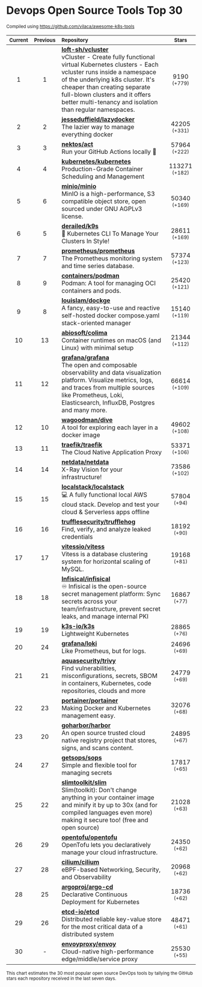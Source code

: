 # Devops Open Source Tools Top 30
<sup>Compiled using https://github.com/vilaca/awesome-k8s-tools</sup>
<div align="center">

|<sub>Current</sub>|<sub>Previous</sub>|<sub>Repository</sub>|<sub>Stars</sub>|
|:---:|:---:|:---|:---:|
|1|1|[**loft-sh/vcluster**](https://github.com/loft-sh/vcluster)<br/>vCluster - Create fully functional virtual Kubernetes clusters - Each vcluster runs inside a namespace of the underlying k8s cluster. It's cheaper than creating separate full-blown clusters and it offers better multi-tenancy and isolation than regular namespaces.|9190 <sup>(+779)</sup>|
|2|2|[**jesseduffield/lazydocker**](https://github.com/jesseduffield/lazydocker)<br/>The lazier way to manage everything docker|42205 <sup>(+331)</sup>|
|3|3|[**nektos/act**](https://github.com/nektos/act)<br/>Run your GitHub Actions locally 🚀|57964 <sup>(+222)</sup>|
|4|4|[**kubernetes/kubernetes**](https://github.com/kubernetes/kubernetes)<br/>Production-Grade Container Scheduling and Management|113271 <sup>(+182)</sup>|
|5|6|[**minio/minio**](https://github.com/minio/minio)<br/>MinIO is a high-performance, S3 compatible object store, open sourced under GNU AGPLv3 license.|50340 <sup>(+169)</sup>|
|6|5|[**derailed/k9s**](https://github.com/derailed/k9s)<br/>🐶 Kubernetes CLI To Manage Your Clusters In Style!|28611 <sup>(+169)</sup>|
|7|7|[**prometheus/prometheus**](https://github.com/prometheus/prometheus)<br/>The Prometheus monitoring system and time series database.|57374 <sup>(+123)</sup>|
|8|9|[**containers/podman**](https://github.com/containers/podman)<br/>Podman: A tool for managing OCI containers and pods.|25420 <sup>(+121)</sup>|
|9|8|[**louislam/dockge**](https://github.com/louislam/dockge)<br/>A fancy, easy-to-use and reactive self-hosted docker compose.yaml stack-oriented manager|15140 <sup>(+119)</sup>|
|10|13|[**abiosoft/colima**](https://github.com/abiosoft/colima)<br/>Container runtimes on macOS (and Linux) with minimal setup|21344 <sup>(+112)</sup>|
|11|12|[**grafana/grafana**](https://github.com/grafana/grafana)<br/>The open and composable observability and data visualization platform. Visualize metrics, logs, and traces from multiple sources like Prometheus, Loki, Elasticsearch, InfluxDB, Postgres and many more. |66614 <sup>(+109)</sup>|
|12|10|[**wagoodman/dive**](https://github.com/wagoodman/dive)<br/>A tool for exploring each layer in a docker image|49602 <sup>(+108)</sup>|
|13|11|[**traefik/traefik**](https://github.com/traefik/traefik)<br/>The Cloud Native Application Proxy|53371 <sup>(+106)</sup>|
|14|14|[**netdata/netdata**](https://github.com/netdata/netdata)<br/>X-Ray Vision for your infrastructure!|73586 <sup>(+102)</sup>|
|15|15|[**localstack/localstack**](https://github.com/localstack/localstack)<br/>💻 A fully functional local AWS cloud stack. Develop and test your cloud & Serverless apps offline|57804 <sup>(+94)</sup>|
|16|16|[**trufflesecurity/trufflehog**](https://github.com/trufflesecurity/trufflehog)<br/>Find, verify, and analyze leaked credentials|18192 <sup>(+90)</sup>|
|17|17|[**vitessio/vitess**](https://github.com/vitessio/vitess)<br/>Vitess is a database clustering system for horizontal scaling of MySQL.|19168 <sup>(+81)</sup>|
|18|18|[**Infisical/infisical**](https://github.com/Infisical/infisical)<br/>♾ Infisical is the open-source secret management platform: Sync secrets across your team/infrastructure, prevent secret leaks, and manage internal PKI|16867 <sup>(+77)</sup>|
|19|19|[**k3s-io/k3s**](https://github.com/k3s-io/k3s)<br/>Lightweight Kubernetes|28865 <sup>(+76)</sup>|
|20|24|[**grafana/loki**](https://github.com/grafana/loki)<br/>Like Prometheus, but for logs.|24696 <sup>(+69)</sup>|
|21|21|[**aquasecurity/trivy**](https://github.com/aquasecurity/trivy)<br/>Find vulnerabilities, misconfigurations, secrets, SBOM in containers, Kubernetes, code repositories, clouds and more|24779 <sup>(+69)</sup>|
|22|23|[**portainer/portainer**](https://github.com/portainer/portainer)<br/>Making Docker and Kubernetes management easy.|32076 <sup>(+68)</sup>|
|23|20|[**goharbor/harbor**](https://github.com/goharbor/harbor)<br/>An open source trusted cloud native registry project that stores, signs, and scans content.|24895 <sup>(+67)</sup>|
|24|27|[**getsops/sops**](https://github.com/getsops/sops)<br/>Simple and flexible tool for managing secrets|17817 <sup>(+65)</sup>|
|25|22|[**slimtoolkit/slim**](https://github.com/slimtoolkit/slim)<br/>Slim(toolkit): Don't change anything in your container image and minify it by up to 30x (and for compiled languages even more) making it secure too! (free and open source)|21028 <sup>(+63)</sup>|
|26|29|[**opentofu/opentofu**](https://github.com/opentofu/opentofu)<br/>OpenTofu lets you declaratively manage your cloud infrastructure.|24350 <sup>(+62)</sup>|
|27|28|[**cilium/cilium**](https://github.com/cilium/cilium)<br/>eBPF-based Networking, Security, and Observability|20968 <sup>(+62)</sup>|
|28|25|[**argoproj/argo-cd**](https://github.com/argoproj/argo-cd)<br/>Declarative Continuous Deployment for Kubernetes|18736 <sup>(+62)</sup>|
|29|26|[**etcd-io/etcd**](https://github.com/etcd-io/etcd)<br/>Distributed reliable key-value store for the most critical data of a distributed system|48471 <sup>(+61)</sup>|
|30|-|[**envoyproxy/envoy**](https://github.com/envoyproxy/envoy)<br/>Cloud-native high-performance edge/middle/service proxy|25530 <sup>(+55)</sup>|


</div>

<sub>This chart estimates the 30 most popular open source DevOps tools by tallying the GitHub stars each repository received in the last seven days.</sub>
